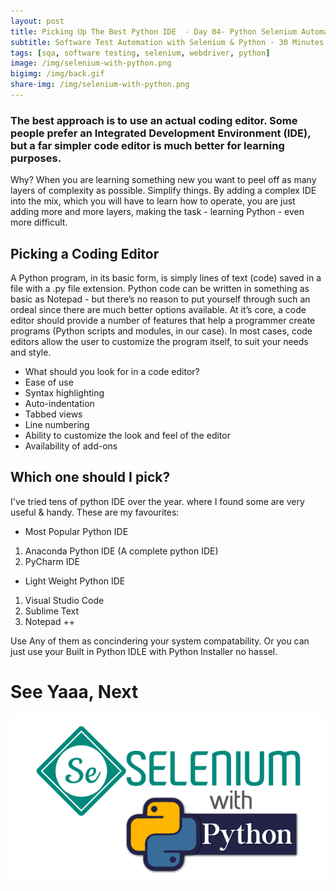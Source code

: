 ```yaml
---
layout: post
title: Picking Up The Best Python IDE  - Day 04- Python Selenium Automation Journey   
subtitle: Software Test Automation with Selenium & Python - 30 Minutes A Day Challenge
tags: [sqa, software testing, selenium, webdriver, python]
image: /img/selenium-with-python.png
bigimg: /img/back.gif
share-img: /img/selenium-with-python.png
---
```

 

### The best approach is to use an actual coding editor. Some people prefer an Integrated Development Environment (IDE), but a far simpler code editor is much better for learning purposes.

Why? When you are learning something new you want to peel off as many layers of complexity as possible. Simplify things. By adding a complex IDE into the mix, which you will have to learn how to operate, you are just adding more and more layers, making the task - learning Python - even more difficult.

## Picking a Coding Editor
A Python program, in its basic form, is simply lines of text (code) saved in a file with a .py file extension. Python code can be written in something as basic as Notepad - but there’s no reason to put yourself through such an ordeal since there are much better options available. At it’s core, a code editor should provide a number of features that help a programmer create programs (Python scripts and modules, in our case). In most cases, code editors allow the user to customize the program itself, to suit your needs and style.

- What should you look for in a code editor?
- Ease of use
- Syntax highlighting
- Auto-indentation
- Tabbed views
- Line numbering
- Ability to customize the look and feel of the editor
- Availability of add-ons

## Which one should I pick?
I've tried  tens of python IDE over the year. where I found some are very useful & handy.
These are my favourites:

+ Most Popular Python IDE
1. Anaconda Python IDE (A complete python IDE)
2. PyCharm IDE

+ Light Weight Python IDE

1. Visual Studio Code
2. Sublime Text
3. Notepad ++

Use Any of them as concindering your system compatability.
Or you can just use your Built in Python IDLE with Python Installer no hassel.

# See Yaaa, Next 

![Selenium with Python](/img/selenium-with-python.png "Selenium with Python")
